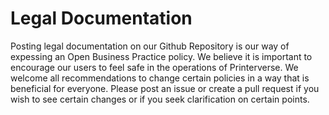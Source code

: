 # Legal Documentation
Posting legal documentation on our Github Repository is our way of expessing an Open Business Practice policy.
We believe it is important to encourage our users to feel safe in the operations of Printerverse.
We welcome all recommendations to change certain policies in a way that is beneficial for everyone.
Please post an issue or create a pull request if you wish to see certain changes or if you seek clarification on certain points.
